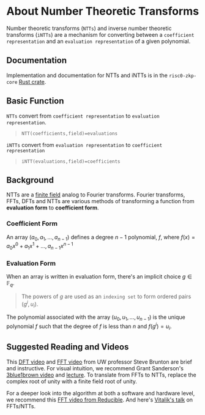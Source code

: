 
# About Number Theoretic Transforms
Number theoretic transforms (`NTTs`) and inverse number theoretic transforms (`iNTTs`) are a mechanism for converting between a `coefficient representation` and an `evaluation representation` of a given polynomial. 

## Documentation
Implementation and documentation for NTTs and iNTTs is in the `risc0-zkp-core` [Rust crate](https://github.com/risc0/risc0#rust-crates).

## Basic Function
`NTTs` convert from `coefficient representation` to `evaluation representation`. 

>`NTT(coefficients,field)=evaluations`

`iNTTs` convert from `evaluation representation` to `coefficient representation`

>`iNTT(evaluations,field)=coefficients`

## Background
NTTs are a [finite field](about-finite-fields.md) analog to Fourier transforms. Fourier transforms, FFTs, DFTs and NTTs are various methods of transforming a function from **evaluation form** to **coefficient form**. 

### Coefficient Form 
An array $(a_0,a_1,\ldots,a_{n-1})$ defines a degree $n-1$ polynomial, $f$, where $f(x)=a_0x^0+a_1x^1+\ldots,a_{n-1}x^{n-1}$

### Evaluation Form
When an array is written in evaluation form, there's an implicit choice $g\in\mathbb{F}_q$. 
> The powers of $g$ are used as an `indexing set` to form ordered pairs $(g^i,u_i)$. 

The polynomial associated with the array $(u_0,u_1,\ldots,u_{n-1})$ is the unique polynomial $f$ such that the degree of $f$ is less than $n$ and $f(g^i)=u_i$.

## Suggested Reading and Videos
This [DFT video](https://www.youtube.com/watch?v=nl9TZanwbBk) and [FFT video](https://www.youtube.com/watch?v=E8HeD-MUrjY) from UW professor Steve Brunton are brief and instructive. For visual intuition, we recommend Grant Sanderson's [3blue1brown video](https://www.youtube.com/watch?v=spUNpyF58BY) and [lecture](https://www.youtube.com/watch?v=g8RkArhtCc4). To translate from FFTs to NTTs, replace the complex root of unity with a finite field root of unity. 

For a deeper look into the algorithm at both a software and hardware level, we recommend this [FFT video from Reducible](https://www.youtube.com/watch?v=h7apO7q16V0). And here's [Vitalik's talk](https://vitalik.ca/general/2019/05/12/fft.html) on FFTs/NTTs. 

